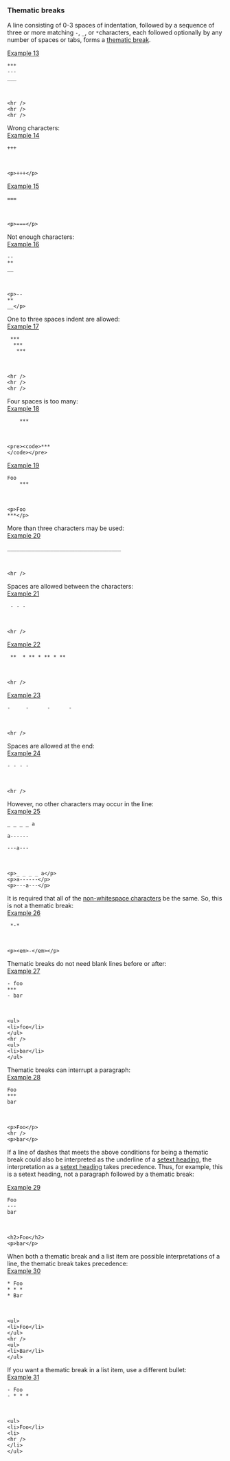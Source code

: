 ### Thematic breaks

A line consisting of 0-3 spaces of indentation, followed by a sequence of three or more matching `-`, `_`, or `*`characters, each followed optionally by any number of spaces or tabs, forms a [thematic break](https://github.github.com/gfm/#thematic-break).  

[Example 13](https://github.github.com/gfm/#example-13)  

    ***
    ---
    ___

   

    <hr />
    <hr />
    <hr />

Wrong characters:  
[Example 14](https://github.github.com/gfm/#example-14)  

    +++

   

    <p>+++</p>

[Example 15](https://github.github.com/gfm/#example-15)  

    ===

   

    <p>===</p>

Not enough characters:  
[Example 16](https://github.github.com/gfm/#example-16)  

    --
    **
    __

   

    <p>--
    **
    __</p>

One to three spaces indent are allowed:  
[Example 17](https://github.github.com/gfm/#example-17)  

     ***
      ***
       ***

   

    <hr />
    <hr />
    <hr />

Four spaces is too many:  
[Example 18](https://github.github.com/gfm/#example-18)  

        ***

   

    <pre><code>***
    </code></pre>

[Example 19](https://github.github.com/gfm/#example-19)  

    Foo
        ***

   

    <p>Foo
    ***</p>

More than three characters may be used:  
[Example 20](https://github.github.com/gfm/#example-20)  

    _____________________________________

   

    <hr />

Spaces are allowed between the characters:  
[Example 21](https://github.github.com/gfm/#example-21)  

     - - -

   

    <hr />

[Example 22](https://github.github.com/gfm/#example-22)  

     **  * ** * ** * **

   

    <hr />

[Example 23](https://github.github.com/gfm/#example-23)  

    -     -      -      -

   

    <hr />

Spaces are allowed at the end:  
[Example 24](https://github.github.com/gfm/#example-24)  

    - - - -

   

    <hr />

However, no other characters may occur in the line:  
[Example 25](https://github.github.com/gfm/#example-25)  

    _ _ _ _ a
    
    a------
    
    ---a---

   

    <p>_ _ _ _ a</p>
    <p>a------</p>
    <p>---a---</p>

It is required that all of the [non-whitespace characters](https://github.github.com/gfm/#non-whitespace-character) be the same. So, this is not a thematic break:  
[Example 26](https://github.github.com/gfm/#example-26)  

     *-*

   

    <p><em>-</em></p>

Thematic breaks do not need blank lines before or after:  
[Example 27](https://github.github.com/gfm/#example-27)  

    - foo
    ***
    - bar

   

    <ul>
    <li>foo</li>
    </ul>
    <hr />
    <ul>
    <li>bar</li>
    </ul>

Thematic breaks can interrupt a paragraph:  
[Example 28](https://github.github.com/gfm/#example-28)  

    Foo
    ***
    bar

   

    <p>Foo</p>
    <hr />
    <p>bar</p>

If a line of dashes that meets the above conditions for being a thematic break could also be interpreted as the underline of a [setext heading](https://github.github.com/gfm/#setext-heading), the interpretation as a [setext heading](https://github.github.com/gfm/#setext-heading) takes precedence. Thus, for example, this is a setext heading, not a paragraph followed by a thematic break:      

[Example 29](https://github.github.com/gfm/#example-29)  

    Foo
    ---
    bar

   

    <h2>Foo</h2>
    <p>bar</p>

When both a thematic break and a list item are possible interpretations of a line, the thematic break takes precedence:  
[Example 30](https://github.github.com/gfm/#example-30)  

    * Foo
    * * *
    * Bar

   

    <ul>
    <li>Foo</li>
    </ul>
    <hr />
    <ul>
    <li>Bar</li>
    </ul>

If you want a thematic break in a list item, use a different bullet:  
[Example 31](https://github.github.com/gfm/#example-31)  

    - Foo
    - * * *

   

    <ul>
    <li>Foo</li>
    <li>
    <hr />
    </li>
    </ul>

